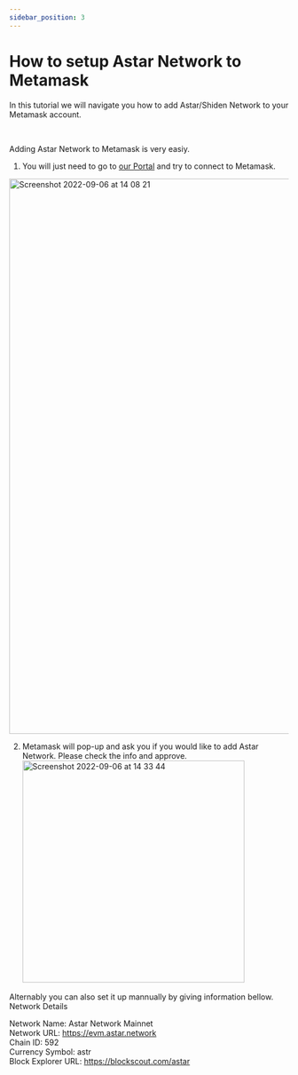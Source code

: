 ```yaml
---
sidebar_position: 3
---
```


# How to setup Astar Network to Metamask

In this tutorial we will navigate you how to add Astar/Shiden Network to your Metamask account.

<br />

Adding Astar Network to Metamask is very easiy.

1. You will just need to go to [our Portal](https://portal.astar.network/) and try to connect to Metamask.

<img width="1000" alt="Screenshot 2022-09-06 at 14 08 21" src="https://user-images.githubusercontent.com/77480847/188554147-02f09f39-6051-4f7f-8e6f-d263867afb88.png" />
<br />

2. Metamask will pop-up and ask you if you would like to add Astar Network. Please check the info and approve.
   <img width="400" alt="Screenshot 2022-09-06 at 14 33 44" src="https://user-images.githubusercontent.com/77480847/188554595-bd9b0a82-5d15-4420-9eda-44c32418d2a1.png" />

Alternably you can also set it up mannually by giving information bellow.
<br />
Network Details

Network Name: Astar Network Mainnet
<br />
Network URL: https://evm.astar.network
<br />
Chain ID: 592
<br />
Currency Symbol: astr
<br />
Block Explorer URL: https://blockscout.com/astar
